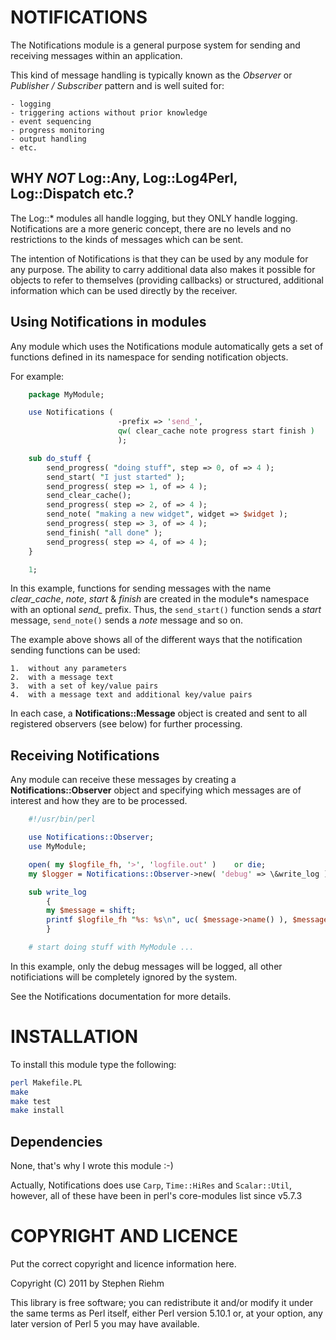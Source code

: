 NOTIFICATIONS
=============

The Notifications module is a general purpose system for sending and receiving
messages within an application.

This kind of message handling is typically known as the *Observer* or
*Publisher / Subscriber* pattern and is well suited for:

    - logging
    - triggering actions without prior knowledge
    - event sequencing
    - progress monitoring
    - output handling
    - etc.

WHY *NOT* Log::Any, Log::Log4Perl, Log::Dispatch etc.?
------------------------------------------------------

The Log::* modules all handle logging, but they ONLY handle logging.
Notifications are a more generic concept, there are no levels and no
restrictions to the kinds of messages which can be sent.

The intention of Notifications is that they can be used by any module for any
purpose. The ability to carry additional data also makes it possible for objects
to refer to themselves (providing callbacks) or structured, additional
information which can be used directly by the receiver.

Using Notifications in modules
------------------------------

Any module which uses the Notifications module automatically gets a set of
functions defined in its namespace for sending notification objects.

For example:

```perl
    package MyModule;

    use Notifications (
                        -prefix => 'send_',
                        qw( clear_cache note progress start finish )
                        );

    sub do_stuff {
        send_progress( "doing stuff", step => 0, of => 4 );
        send_start( "I just started" );
        send_progress( step => 1, of => 4 );
        send_clear_cache();
        send_progress( step => 2, of => 4 );
        send_note( "making a new widget", widget => $widget );
        send_progress( step => 3, of => 4 );
        send_finish( "all done" );
        send_progress( step => 4, of => 4 );
    }

    1;
```

In this example, functions for sending messages with the name *clear_cache*,
*note*, *start* & *finish* are created in the module*s namespace with an
optional *send_* prefix.
Thus, the `send_start()` function sends a *start* message, `send_note()` sends
a *note* message and so on.

The example above shows all of the different ways that the notification sending
functions can be used:

    1.  without any parameters
    2.  with a message text
    3.  with a set of key/value pairs
    4.  with a message text and additional key/value pairs

In each case, a **Notifications::Message** object is created and sent to all
registered observers (see below) for further processing.

Receiving Notifications
-----------------------

Any module can receive these messages by creating a **Notifications::Observer**
object and specifying which messages are of interest and how they are to
be processed.

```perl
    #!/usr/bin/perl

    use Notifications::Observer;
    use MyModule;

    open( my $logfile_fh, '>', 'logfile.out' )    or die;
    my $logger = Notifications::Observer->new( 'debug' => \&write_log );

    sub write_log
        {
        my $message = shift;
        printf $logfile_fh "%s: %s\n", uc( $message->name() ), $message->text();
        }

    # start doing stuff with MyModule ...
```

In this example, only the debug messages will be logged, all other
notificiations will be completely ignored by the system.

See the Notifications documentation for more details.

INSTALLATION
============

To install this module type the following:

```sh
perl Makefile.PL
make
make test
make install
```

Dependencies
------------

None, that's why I wrote this module :-)

Actually, Notifications does use `Carp`, `Time::HiRes` and `Scalar::Util`,
however, all of these have been in perl's core-modules list since v5.7.3

COPYRIGHT AND LICENCE
=====================

Put the correct copyright and licence information here.

Copyright (C) 2011 by Stephen Riehm

This library is free software; you can redistribute it and/or modify
it under the same terms as Perl itself, either Perl version 5.10.1 or,
at your option, any later version of Perl 5 you may have available.
